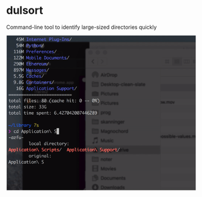# dulsort
Command-line tool to identify large-sized directories quickly

![Dulsort Demo Usage Video](dulsort-demo.gif)
